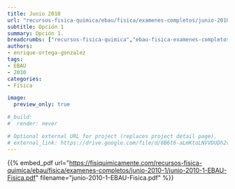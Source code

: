 ```yaml
---
title: Junio 2010
url: "recursos-fisica-quimica/ebau/fisica/examenes-completos/junio-2010-1"
subtitle: Opción 1
summary: Opción 1.
breadcrumbs: ["recursos-fisica-quimica","ebau-fisica-examenes-completos"]
authors:
- enrique-ortega-gonzalez
tags:
- EBAU
- 2010
categories:
- Física

image:
  preview_only: true

#_build:
#  render: never

# Optional external URL for project (replaces project detail page).
# external_link: https://drive.google.com/file/d/0B6t6-aLmKtoLNVVDUDh2c21IWEk/view
---
```


{{% embed_pdf url="https://fisiquimicamente.com/recursos-fisica-quimica/ebau/fisica/examenes-completos/junio-2010-1/junio-2010-1-EBAU-Fisica.pdf" filename="junio-2010-1-EBAU-Fisica.pdf" %}}